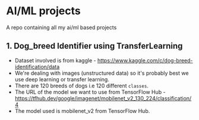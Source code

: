 # AI/ML projects
  A repo containing all my ai/ml based projects
## 1. Dog_breed Identifier using TransferLearning
  * Dataset involved is from kaggle - https://www.kaggle.com/c/dog-breed-identification/data
  * We're dealing with images (unstructured data) so it's probably best we use deep learning or transfer learning.
  * There are 120 breeds of dogs i.e 120 different `classes`.
  * The URL of the model we want to use from TensorFlow Hub - https://tfhub.dev/google/imagenet/mobilenet_v2_130_224/classification/4
  * The model used is mobilenet_v2 from TensorFlow Hub.
